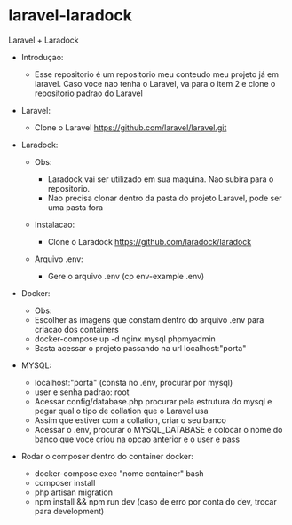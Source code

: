 # laravel-laradock
Laravel + Laradock

- Introduçao:
   - Esse repositorio é um repositorio meu conteudo meu projeto já em laravel. Caso voce nao tenha o Laravel, va para o item 2 e clone o repositorio padrao do Laravel

- Laravel:
   - Clone o Laravel https://github.com/laravel/laravel.git

- Laradock:
  - Obs: 
       - Laradock vai ser utilizado em sua maquina. Nao subira para o repositorio.
       - Nao precisa clonar dentro da pasta do projeto Laravel, pode ser uma pasta fora
  - Instalacao:
       - Clone o Laradock https://github.com/laradock/laradock
  
  - Arquivo .env:
    - Gere o arquivo .env (cp env-example .env)
 
- Docker:
   - Obs: 
   - Escolher as imagens que constam dentro do arquivo .env para criacao dos containers
   - docker-compose up -d nginx mysql phpmyadmin
   - Basta acessar o projeto passando na url localhost:"porta"

- MYSQL:
   - localhost:"porta" (consta no .env, procurar por mysql)
   - user e senha padrao: root
   - Acessar config/database.php procurar pela estrutura do mysql e pegar qual o tipo de collation que o Laravel usa
   - Assim que estiver com a collation, criar o seu banco
   - Acessar o .env, procurar o MYSQL_DATABASE e colocar o nome do banco que voce criou na opcao anterior e o user e pass

- Rodar o composer dentro do container docker:
   - docker-compose exec "nome container" bash
   - composer install 
   - php artisan migration
   - npm install && npm run dev (caso de erro por conta do dev, trocar para development)
      
       
       
       
       
